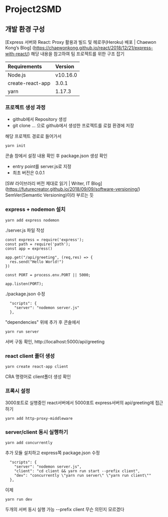# Project2SMD

## 개발 환경 구성
[Express 서버와 React: Proxy 활용과 빌드 및 헤로쿠(Heroku) 배포 | Chaewon Kong’s Blog] (https://chaewonkong.github.io/react/2018/12/21/express-with-react/)
해당 내용을 참고하여 팀 프로젝트를 위한 구조 잡기

|Requirements | Version|
|:---|:---|
|Node.js | v10.16.0|
|create-react-app|3.0.1|
|yarn|1.17.3|

### 프로젝트 생성 과정
- github에서 Repository 생성
- git clone ... 으로 github에서 생성한 프로젝트를 로컬 환경에 저장

해당 프로젝트 경로로 들어가서
```
yarn init
```

콘솔 창에서 설정 내용 확인 후 package.json 생성 확인
- entry point를 server.js로 지정
- 최초 버전은 0.0.1

[SW 라이브러리 버전 제대로 읽기 | Writer, IT Blog] (https://futurecreator.github.io/2018/09/09/software-versioning/)
SemVer(Semantic Versioning)이라 부르는 듯

### express + nodemon 설치
```
yarn add express nodemon
```

./server.js 파일 작성
```
const express = require('express');
const path = require('path');
const app = express()

app.get("/api/greeting", (req,res) => {
  res.send("Hello World!")
})

const PORT = process.env.PORT || 5000;

app.listen(PORT);
```

./package.json 수정
```
  "scripts": {
    "server": "nodemon server.js"
  },
```
"dependencies" 위에 추가 후 콘솔에서
```
yarn run server
```
서버 구동 확인, http://localhost:5000/api/greeting

### react client 폴더 생성
```
yarn create react-app client
```
CRA 명령어로 client폴더 생성 확인

### 프록시 설정
3000포트로 실행중인 react서버에서 5000포트 express서버의 api/greeting에 접근하기
```
yarn add http-proxy-middleware
```

### server/client 동시 실행하기
```
yarn add concurrently
```
추가 모듈 설치하고
express쪽 package.json 수정

```
  "scripts": {
    "server": "nodemon server.js",
    "client": "cd client && yarn run start --prefix client",
    "dev": "concurrently \"yarn run server\" \"yarn run client\""
  },
```

이제 
```
yarn run dev
```
두개의 서버 동시 실행 가능
--prefix client 무슨 의민지 모르겠다


## 